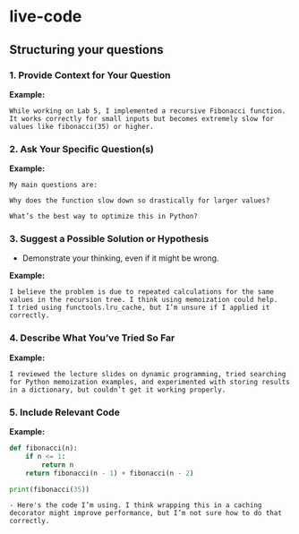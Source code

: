 # live-code

## Structuring your questions

### 1. Provide Context for Your Question

**Example:**

    While working on Lab 5, I implemented a recursive Fibonacci function. It works correctly for small inputs but becomes extremely slow for values like fibonacci(35) or higher.

### 2. Ask Your Specific Question(s)

**Example:**

    My main questions are:

    Why does the function slow down so drastically for larger values?

    What’s the best way to optimize this in Python?

### 3. Suggest a Possible Solution or Hypothesis

- Demonstrate your thinking, even if it might be wrong.

**Example:**

    I believe the problem is due to repeated calculations for the same values in the recursion tree. I think using memoization could help.
    I tried using functools.lru_cache, but I’m unsure if I applied it correctly.

### 4. Describe What You’ve Tried So Far

**Example:**

    I reviewed the lecture slides on dynamic programming, tried searching for Python memoization examples, and experimented with storing results in a dictionary, but couldn’t get it working properly.

### 5. Include Relevant Code

**Example:**

```python
def fibonacci(n):
    if n <= 1:
        return n
    return fibonacci(n - 1) + fibonacci(n - 2)

print(fibonacci(35))
```

    - Here's the code I’m using. I think wrapping this in a caching decorator might improve performance, but I’m not sure how to do that correctly.




